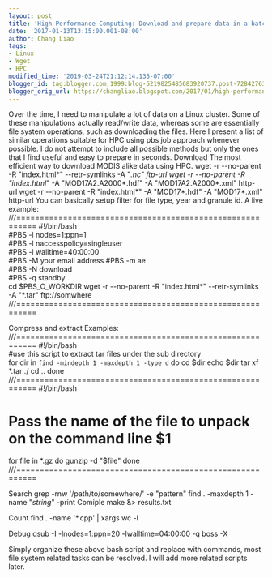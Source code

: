 ```yaml
---
layout: post
title: 'High Performance Computing: Download and prepare data in a batch mode'
date: '2017-01-13T13:15:00.001-08:00'
author: Chang Liao
tags:
- Linux
- Wget
- HPC
modified_time: '2019-03-24T21:12:14.135-07:00'
blogger_id: tag:blogger.com,1999:blog-5219825485683920737.post-7284276323195921217
blogger_orig_url: https://changliao.blogspot.com/2017/01/high-performance-computing-004.html
---
```


Over the time, I need to manipulate a lot of data on a Linux cluster. Some of these manipulations actually read/write data, whereas some are essentially file system operations, such as downloading the files.
Here I present a list of similar operations suitable for HPC using pbs job approach whenever possible.
I do not attempt to include all possible methods but only the ones that I find useful and easy to prepare in seconds.
Download
The most efficient way to download MODIS alike data using HPC.
wget -r --no-parent -R "index.html*" --retr-symlinks -A "*.nc" ftp-url
wget -r --no-parent -R "index.html*" -A "MOD17A2.A2000*.hdf" -A "MOD17A2.A2000*.xml" http-url
wget -r --no-parent -R "index.html*" -A "MOD17*.hdf" -A "MOD17*.xml" http-url
You can basically setup filter for file type, year and granule id.
A live example:
///==========================================================
#!/bin/bash                       
#PBS -l nodes=1:ppn=1                     
#PBS -l naccesspolicy=singleuser       
#PBS -l walltime=40:00:00                   
#PBS -M your email address
#PBS -m ae             
#PBS -N download                         
#PBS -q standby                           
cd $PBS_O_WORKDIR
wget -r --no-parent  -R "index.html*"   --retr-symlinks  -A "*.tar" ftp://somwhere
///==========================================================

Compress and extract 
Examples:
///==========================================================
#!/bin/bash                            
#use this script to extract tar files under the sub directory     
for dir in `find -mindepth 1 -maxdepth 1 -type d`
do
    cd $dir
    echo $dir
    tar xf *.tar ./
    cd ..
done
///==========================================================
#!/bin/bash
# Pass the name of the file to unpack on the command line $1
for file in *.gz
do
    gunzip -d "$file"
done
///==========================================================

Search
grep -rnw '/path/to/somewhere/' -e "pattern"
find . -maxdepth 1 -name "*string*" -print
Comiple
make &> results.txt

Count 
find . -name '*.cpp' | xargs wc -l

Debug
qsub -I -lnodes=1:ppn=20 -lwalltime=04:00:00 -q boss  -X


Simply organize these above bash script and replace with commands, most file system related tasks can be resolved. I will add more related scripts later.









